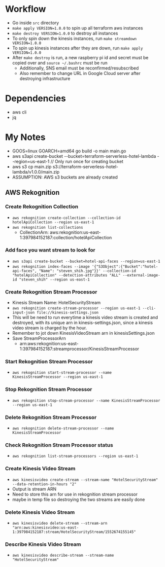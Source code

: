 # Workflow
  - Go inside `src` directory
  - `make apply VERSION=1.0.0` to spin up all terraform aws instances
  - `make destroy VERSION=1.0.0` to destroy all instances
  - To only spin down the kinesis instances, run `make streamdown VERSION=1.0.0`
  - To spin up kinesis instances after they are down, run `make apply VERSION=1.0.0`
  - After `make destroy` is run, a new raspberry pi id and secret must be copied over and `source ~/.bashrc` must be run
    - Additionally, SNS email must be reconfirmed/resubscribed
    - Also remember to change URL in Google Cloud server after destroying infrastructure

# Dependencies
  - aws cli
  - jq

# My Notes
  - GOOS=linux GOARCH=amd64 go build -o main main.go
  - aws s3api create-bucket --bucket=terraform-serverless-hotel-lambda --region=us-east-1 // Only run once for creating bucket
  - aws s3 cp main.zip s3://terraform-serverless-hotel-lambda/v1.0.0/main.zip
  - ASSUMPTION: AWS s3 buckets are already created

## AWS Rekognition
### Create Rekognition Collection
  - `aws rekognition create-collection --collection-id hotelApiCollection --region us-east-1`
  - `aws rekognition list-collections`
    - CollectionArn: aws:rekognition:us-east-1:397984152187:collection/hotelApiCollection
### Add face you want stream to look for
  - `aws s3api create-bucket --bucket=hotel-api-faces --region=us-east-1`
  - `aws rekognition index-faces --image '{"S3Object":{"Bucket":"hotel-api-faces", "Name": "steven_shih.jpg"}}' --collection-id "hotelApiCollection" --detection-attributes "ALL" --external-image-id "steven_shih" --region us-east-1`
### Create Rekognition Stream Processor
  - Kinesis Stream Name: HotelSecurityStream
  - `aws rekognition create-stream-processor --region us-east-1 --cli-input-json file://kinesis-settings.json`
  - This will be need to run everytime a kinesis video stream is created and destroyed, with its unique arn in kinesis-settings.json, since a kinesis video stream is charged by the hour.
  - Remember to jot down KinesisVideoStream arn in kinesisSettings.json
  - Save StreamProcessorArn
    - arn:aws:rekognition:us-east-1:397984152187:streamprocessor/KinesisStreamProcessor
### Start Rekognition Stream Processor
  - `aws rekognition start-stream-processor --name KinesisStreamProcessor --region us-east-1`
### Stop Rekognition Stream Processor
  - `aws rekognition stop-stream-processor --name KinesisStreamProcessor --region us-east-1`
### Delete Rekognition Stream Processor
  - `aws rekognition delete-stream-processor --name KinesisStreamProcessor`
### Check Rekognition Stream Processor status
  - `aws rekognition list-stream-processors --region us-east-1`

### Create Kinesis Video Stream
  - `aws kinesisvideo create-stream --stream-name "HotelSecurityStream" --data-retention-in-hours "2"`
  - Output is stream ARN
  - Need to store this arn for use in rekognition stream processor
  - maybe in temp file so destroying the two streams are easily done

### Delete Kinesis Video Stream
  - `aws kinesisvideo delete-stream --stream-arn "arn:aws:kinesisvideo:us-east-1:397984152187:stream/HotelSecurityStream/1552674155145"`

### Describe Kinesis Video Stream
  - `aws kinesisvideo describe-stream --stream-name "HotelSecurityStream"`